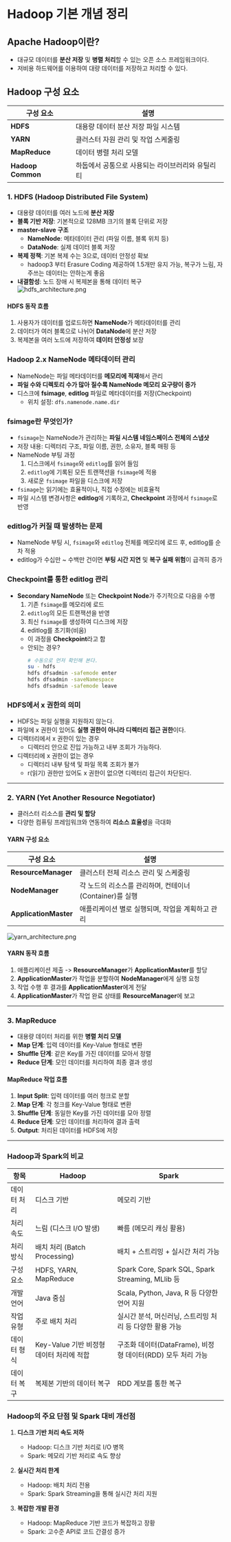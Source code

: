 # Hadoop 기본 개념 정리

## Apache Hadoop이란?
- 대규모 데이터를 **분산 저장** 및 **병렬 처리**할 수 있는 오픈 소스 프레임워크이다.  
- 저비용 하드웨어를 이용하여 대량 데이터를 저장하고 처리할 수 있다.

## Hadoop 구성 요소

| 구성 요소         | 설명                                                                 |
|------------------|-----------------------------------------------------------------------|
| **HDFS**          | 대용량 데이터 분산 저장 파일 시스템                                   |
| **YARN**          | 클러스터 자원 관리 및 작업 스케줄링                                    |
| **MapReduce**     | 데이터 병렬 처리 모델                                                 |
| **Hadoop Common** | 하둡에서 공통으로 사용되는 라이브러리와 유틸리티                       |


### 1. HDFS (Hadoop Distributed File System)
- 대용량 데이터를 여러 노드에 **분산 저장**  
- **블록 기반 저장**: 기본적으로 128MB 크기의 블록 단위로 저장  
- **master-slave 구조**  
  - **NameNode**: 메타데이터 관리 (파일 이름, 블록 위치 등)  
  - **DataNode**: 실제 데이터 블록 저장  
- **복제 정책**: 기본 복제 수는 3으로, 데이터 안정성 확보  
  - hadoop3 부터 Erasure Coding 제공하여 1.5개만 유지 가능, 복구가 느림, 자주쓰는 데이터는 안하는게 좋음
- **내결함성**: 노드 장애 시 복제본을 통해 데이터 복구  
![hdfs_architecture.png](hdfs_architecture.png)

#### HDFS 동작 흐름
1. 사용자가 데이터를 업로드하면 **NameNode**가 메타데이터를 관리  
2. 데이터가 여러 블록으로 나뉘어 **DataNode**에 분산 저장  
3. 복제본을 여러 노드에 저장하여 **데이터 안정성** 보장  

### Hadoop 2.x NameNode 메타데이터 관리
- NameNode는 파일 메타데이터를 **메모리에 적재**해서 관리
- **파일 수와 디렉토리 수가 많아 질수록 NameNode 메모리 요구량이 증가**
- 디스크에 **fsimage**, **editlog** 파일로 메타데이터를 저장(Checkpoint)
  - 위치 설정: `dfs.namenode.name.dir` 

### fsimage란 무엇인가?
- `fsimage`는 NameNode가 관리하는 **파일 시스템 네임스페이스 전체의 스냅샷**
- 저장 내용: 디렉터리 구조, 파일 이름, 권한, 소유자, 블록 매핑 등
- NameNode 부팅 과정
  1. 디스크에서 `fsimage`와 `editlog`를 읽어 들임
  2. `editlog`에 기록된 모든 트랜잭션을 `fsimage`에 적용
  3. 새로운 `fsimage` 파일을 디스크에 저장
- `fsimage`는 읽기에는 효율적이나, 직접 수정에는 비효율적
- 파일 시스템 변경사항은 **editlog**에 기록하고, **Checkpoint** 과정에서 `fsimage`로 반영

### editlog가 커질 때 발생하는 문제
- NameNode 부팅 시, `fsimage`와 `editlog` 전체를 메모리에 로드 후, editlog를 순차 적용
- editlog가 수십만 ~ 수백만 건이면 **부팅 시간 지연** 및 **복구 실패 위험**이 급격히 증가

### Checkpoint를 통한 editlog 관리
- **Secondary NameNode** 또는 **Checkpoint Node**가 주기적으로 다음을 수행
  1. 기존 `fsimage`를 메모리에 로드
  2. `editlog`의 모든 트랜잭션을 반영
  3. 최신 `fsimage`를 생성하여 디스크에 저장
  4. editlog를 초기화(비움)
  - 이 과정을 **Checkpoint**라고 함
  - 안되는 경우?
    ```bash
    # 수동으로 먼저 확인해 본다.
    su - hdfs
    hdfs dfsadmin -safemode enter
    hdfs dfsadmin -saveNamespace
    hdfs dfsadmin -safemode leave
    ```

### HDFS에서 x 권한의 의미
- HDFS는 파일 실행을 지원하지 않는다. 
- 파일에 x 권한이 있어도 **실행 권한이 아니라 디렉터리 접근 권한**이다.
- 디렉터리에서 x 권한이 있는 경우
  - 디렉터리 안으로 진입 가능하고 내부 조회가 가능하다.
- 디렉터리에 x 권한이 없는 경우
  - 디렉터리 내부 탐색 및 파일 목록 조회가 불가
  - r(읽기) 권한만 있어도 x 권한이 없으면 디렉터리 접근이 차단된다.

---

### 2. YARN (Yet Another Resource Negotiator)
- 클러스터 리소스를 **관리 및 할당**  
- 다양한 컴퓨팅 프레임워크와 연동하여 **리소스 효율성**을 극대화  

#### YARN 구성 요소

| 구성 요소             | 설명                                                                                   |
|----------------------|-----------------------------------------------------------------------------------------|
| **ResourceManager**  | 클러스터 전체 리소스 관리 및 스케줄링                                                    |
| **NodeManager**      | 각 노드의 리소스를 관리하며, 컨테이너(Container)를 실행                                      |
| **ApplicationMaster**| 애플리케이션 별로 실행되며, 작업을 계획하고 관리                                         |

![yarn_architecture.png](yarn_architecture.png)
#### YARN 동작 흐름
1. 애플리케이션 제출 -> **ResourceManager**가 **ApplicationMaster**를 할당  
2. **ApplicationMaster**가 작업을 분할하여 **NodeManager**에게 실행 요청  
3. 작업 수행 후 결과를 **ApplicationMaster**에게 전달  
4. **ApplicationMaster**가 작업 완료 상태를 **ResourceManager**에 보고  

---

### 3. MapReduce
- 대용량 데이터 처리를 위한 **병렬 처리 모델**  
- **Map 단계**: 입력 데이터를 Key-Value 형태로 변환  
- **Shuffle 단계**: 같은 Key를 가진 데이터를 모아서 정렬  
- **Reduce 단계**: 모인 데이터를 처리하여 최종 결과 생성  

#### MapReduce 작업 흐름
1. **Input Split**: 입력 데이터를 여러 청크로 분할  
2. **Map 단계**: 각 청크를 Key-Value 형태로 변환  
3. **Shuffle 단계**: 동일한 Key를 가진 데이터를 모아 정렬  
4. **Reduce 단계**: 모인 데이터를 처리하여 결과 출력  
5. **Output**: 처리된 데이터를 HDFS에 저장  

---

### Hadoop과 Spark의 비교

| 항목         | Hadoop                                      | Spark                                                     |
|-------------|---------------------------------------------|-----------------------------------------------------------|
| 데이터 처리  | 디스크 기반                                   | 메모리 기반                                                |
| 처리 속도    | 느림 (디스크 I/O 발생)                        | 빠름 (메모리 캐싱 활용)                                     |
| 처리 방식    | 배치 처리 (Batch Processing)                  | 배치 + 스트리밍 + 실시간 처리 가능                           |
| 구성 요소    | HDFS, YARN, MapReduce                         | Spark Core, Spark SQL, Spark Streaming, MLlib 등             |
| 개발 언어    | Java 중심                                    | Scala, Python, Java, R 등 다양한 언어 지원                   |
| 작업 유형    | 주로 배치 처리                                | 실시간 분석, 머신러닝, 스트리밍 처리 등 다양한 활용 가능       |
| 데이터 형식  | Key-Value 기반 비정형 데이터 처리에 적합        | 구조화 데이터(DataFrame), 비정형 데이터(RDD) 모두 처리 가능   |
| 데이터 복구  | 복제본 기반의 데이터 복구                     | RDD 계보를 통한 복구                                         |

### Hadoop의 주요 단점 및 Spark 대비 개선점

1. **디스크 기반 처리 속도 저하**  
   - Hadoop: 디스크 기반 처리로 I/O 병목  
   - Spark: 메모리 기반 처리로 속도 향상  

2. **실시간 처리 한계**  
   - Hadoop: 배치 처리 전용  
   - Spark: Spark Streaming을 통해 실시간 처리 지원  

3. **복잡한 개발 환경**  
   - Hadoop: MapReduce 기반 코드가 복잡하고 장황  
   - Spark: 고수준 API로 코드 간결성 증가  
   